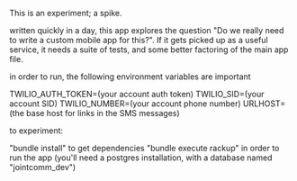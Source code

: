 This is an experiment; a spike.

written quickly in a day, this app explores the question "Do
we really need to write a custom mobile app for this?".  If it gets
picked up as a useful service, it needs a suite of tests,
and some better factoring of the main app file.

in order to run, the following environment variables are important

TWILIO_AUTH_TOKEN=(your account auth token)
TWILIO_SID=(your account SID)
TWILIO_NUMBER=(your account phone number)
URLHOST=(the base host for links in the SMS messages)

to experiment:

"bundle install" to get dependencies
"bundle execute rackup" in order to run the app
(you'll need a postgres installation, with a database named "jointcomm_dev")
